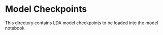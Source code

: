 # Model Checkpoints
This directory contains LDA model checkpoints to be loaded into the model notebook.
